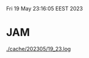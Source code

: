 Fri 19 May 23:16:05 EEST 2023
# JAM
<a href='./cache/202305/19_23.log'>./cache/202305/19_23.log</a>
